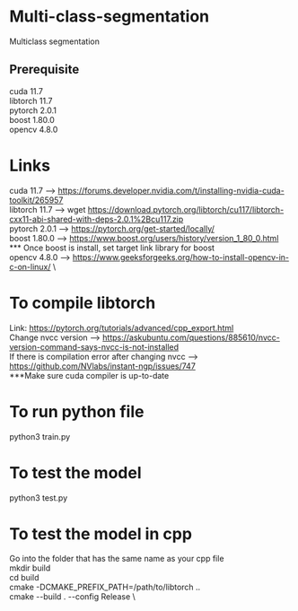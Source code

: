 # Multi-class-segmentation
Multiclass segmentation 

## Prerequisite
cuda 11.7\
libtorch 11.7\
pytorch 2.0.1\
boost 1.80.0 \
opencv 4.8.0

# Links
cuda 11.7 --> https://forums.developer.nvidia.com/t/installing-nvidia-cuda-toolkit/265957 \
libtorch 11.7 --> wget https://download.pytorch.org/libtorch/cu117/libtorch-cxx11-abi-shared-with-deps-2.0.1%2Bcu117.zip \
pytorch 2.0.1 --> https://pytorch.org/get-started/locally/ \
boost 1.80.0 --> https://www.boost.org/users/history/version_1_80_0.html \
*** Once boost is install, set target link library for boost \
opencv 4.8.0 --> https://www.geeksforgeeks.org/how-to-install-opencv-in-c-on-linux/ \

# To compile libtorch

Link: https://pytorch.org/tutorials/advanced/cpp_export.html \
Change nvcc version --> https://askubuntu.com/questions/885610/nvcc-version-command-says-nvcc-is-not-installed \
If there is compilation error after changing nvcc --> https://github.com/NVlabs/instant-ngp/issues/747 \
***Make sure cuda compiler is up-to-date 


# To run python file
python3 train.py

# To test the model
python3 test.py

# To test the model in cpp
Go into the folder that has the same name as your cpp file \
mkdir build \
cd build \
cmake -DCMAKE_PREFIX_PATH=/path/to/libtorch .. \
cmake --build . --config Release \



